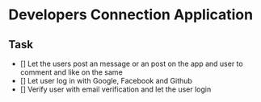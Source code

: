 # Developers Connection Application

## Task

- [] Let the users post an message or an post on the app and user to comment and like on the same
- [] Let user log in with Google, Facebook and Github
- [] Verify user with email verification and let the user login
